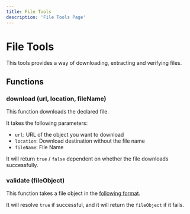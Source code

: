 ```yaml
---
title: File Tools
description: 'File Tools Page'
---
```


# File Tools

This tools provides a way of downloading, extracting and verifying files.

## Functions

### download (url, location, fileName)

This function downloads the declared file.

It takes the following parameters:

+ `url`: URL of the object you want to download
+ `location`: Download destination without the file name
+ `fileName`: File Name

It will return `true` / `false` dependent on whether the file downloads successfully.

### validate (fileObject)

This function takes a file object in the [following format](/engine/controllers/queue#queue-format).

It will resolve `true` if successful, and it will return the `fileObject` if it fails.